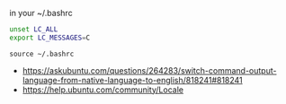 in your ~/.bashrc

```bash
unset LC_ALL
export LC_MESSAGES=C
```

`source ~/.bashrc`

- https://askubuntu.com/questions/264283/switch-command-output-language-from-native-language-to-english/818241#818241
- https://help.ubuntu.com/community/Locale
